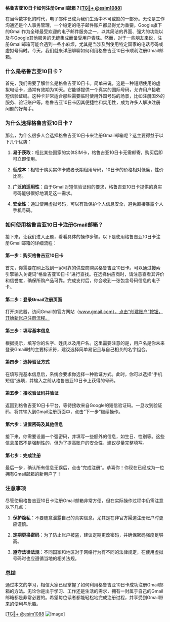 **格鲁吉亚10日卡如何注册Gmail邮箱？[[TG💪+ @esim1088](https://t.me/s/esim1088)]**

在当今数字化的时代，电子邮件已成为我们生活中不可或缺的一部分。无论是工作沟通还是个人事务管理，一个稳定的电子邮件账户都显得尤为重要。Google旗下的Gmail作为全球最受欢迎的电子邮件服务之一，以其简洁的界面、强大的功能以及与Google其他服务的无缝集成而备受用户青睐。然而，对于一些朋友来说，注册Gmail邮箱可能会遇到一些小麻烦，尤其是当涉及到使用特定国家的电话号码或虚拟号码时。今天，我们就来详细聊聊如何利用格鲁吉亚10日卡顺利注册Gmail邮箱。

### 什么是格鲁吉亚10日卡？

首先，我们需要了解什么是格鲁吉亚10日卡。简单来说，这是一种短期使用的虚拟电话卡，通常有效期为10天。它能够提供一个真实的国际号码，允许用户接收短信验证码。这种卡非常适合那些需要临时使用外国号码的场景，比如注册国外的服务、验证账户等。格鲁吉亚10日卡因其便捷性和实用性，成为许多人解决注册问题的好帮手。

### 为什么选择格鲁吉亚10日卡？

那么，为什么很多人会选择格鲁吉亚10日卡来注册Gmail邮箱呢？这主要得益于以下几个优势：

1. **易于获取**：相比某些国家的实体SIM卡，格鲁吉亚10日卡无需邮寄，购买后即可立即使用。
   
2. **低成本**：相较于购买实体卡或者长期租用号码，10日卡的价格相对低廉，性价比高。

3. **广泛的适用性**：由于Gmail对短信验证码的要求，格鲁吉亚10日卡提供的真实号码能够很好地满足这一需求。

4. **安全性**：通过使用虚拟号码，可以有效保护个人信息安全，避免直接暴露个人手机号码。

### 如何使用格鲁吉亚10日卡注册Gmail邮箱？

接下来，让我们进入正题，看看具体的操作步骤。以下是使用格鲁吉亚10日卡注册Gmail邮箱的详细流程：

#### 第一步：购买格鲁吉亚10日卡

首先，你需要在网上找到一家可靠的供应商购买格鲁吉亚10日卡。可以通过搜索引擎输入关键词“格鲁吉亚10日卡”进行查找。在选择供应商时，请注意查看其评价和信誉度，确保所购产品可靠。完成支付后，你会收到一张包含号码信息的电子卡。

#### 第二步：登录Gmail注册页面

打开浏览器，访问Gmail的官方网站（www.gmail.com），点击“创建账户”按钮，开始新账户注册流程。

#### 第三步：填写基本信息

根据提示，填写你的名字、姓氏以及用户名。这里需要注意的是，用户名是你未来登录Gmail时的主要标识符，建议选择简单易记且与自己相关的名字组合。

#### 第四步：选择验证方式

在填写完基本信息后，系统会要求你选择一种验证方式。此时，你可以选择“手机短信”选项，并输入之前从格鲁吉亚10日卡上获得的号码。

#### 第五步：接收验证码并验证

返回到格鲁吉亚10日卡平台，等待接收来自Google的短信验证码。一旦收到验证码，将其输入到Gmail注册页面中，点击“下一步”继续操作。

#### 第六步：设置密码及其他信息

接下来，你需要设置一个强密码，并填写一些额外的信息，如生日、性别等。这些信息虽然不是强制性的，但为了提高账户的安全性，建议尽量完整填写。

#### 第七步：完成注册

最后一步，确认所有信息无误后，点击“完成注册”。恭喜你！你现在已经成为一位拥有Gmail邮箱的新用户了！

### 注意事项

尽管使用格鲁吉亚10日卡注册Gmail邮箱非常方便，但在实际操作过程中仍需注意以下几点：

1. **保护隐私**：不要随意泄露自己的真实信息，尤其是在非官方渠道注册账户时更应谨慎。
   
2. **定期更换密码**：为了防止账户被盗，建议定期更改密码，并确保密码强度足够高。

3. **遵守法律法规**：不同国家和地区对于网络行为有不同的法律规定，在使用虚拟号码时也应遵循当地的相关法规。

### 总结

通过本文的学习，相信大家已经掌握了如何利用格鲁吉亚10日卡成功注册Gmail邮箱的方法。无论你是出于学习、工作还是生活的需求，拥有一封属于自己的Gmail邮箱都是非常必要的。希望每位读者都能轻松地完成注册过程，并享受到Gmail带来的便利与乐趣。

[[TG💪+ @esim1088](https://t.me/s/esim1088) ![Image](https://i.postimg.cc/4NQfJmqS/Snipaste-2025-05-13-00-14-12.png)]